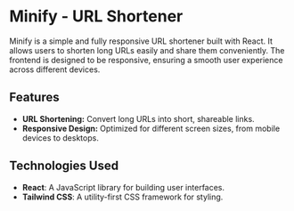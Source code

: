 # Minify - URL Shortener

Minify is a simple and fully responsive URL shortener built with React. It allows users to shorten long URLs easily and share them conveniently. The frontend is designed to be responsive, ensuring a smooth user experience across different devices.

## Features

- **URL Shortening:** Convert long URLs into short, shareable links.
- **Responsive Design:** Optimized for different screen sizes, from mobile devices to desktops.

## Technologies Used

- **React**: A JavaScript library for building user interfaces.
- **Tailwind CSS**: A utility-first CSS framework for styling.
